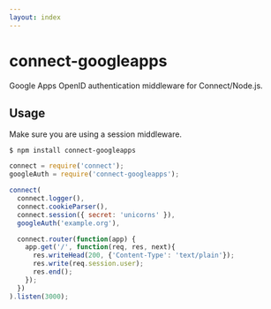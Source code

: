 ```yaml
---
layout: index
---
```


# connect-googleapps

Google Apps OpenID authentication middleware for Connect/Node.js.

## Usage

Make sure you are using a session middleware.

    $ npm install connect-googleapps

```javascript
connect = require('connect');
googleAuth = require('connect-googleapps');

connect(
  connect.logger(),
  connect.cookieParser(),
  connect.session({ secret: 'unicorns' }),
  googleAuth('example.org'),

  connect.router(function(app) {
    app.get('/', function(req, res, next){
      res.writeHead(200, {'Content-Type': 'text/plain'});
      res.write(req.session.user);
      res.end();
    });
  })
).listen(3000);
```
